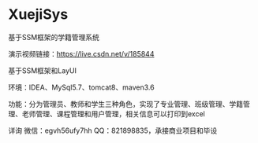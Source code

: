# XuejiSys
基于SSM框架的学籍管理系统

演示视频链接：https://live.csdn.net/v/185844

基于SSM框架和LayUI

环境：IDEA、MySql5.7、tomcat8、maven3.6

功能：分为管理员、教师和学生三种角色，实现了专业管理、班级管理、学籍管理、老师管理、课程管理和用户管理，相关信息可以打印到excel

详询 微信：egvh56ufy7hh QQ：821898835，承接商业项目和毕设
